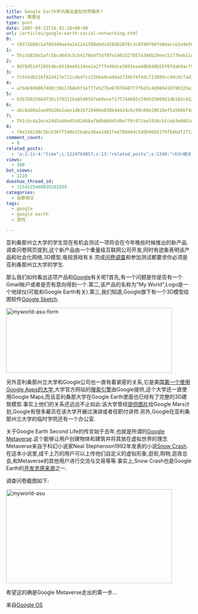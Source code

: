 ```yaml
---
title: Google Earth年内推出虚拟世界服务?
author: 摩摩诘
type: post
date: 2007-09-23T16:42:28+00:00
url: /articles/google-earth-social-networking.html
0:
  - c0372b88c1af86d40ae4a2a12a1508ebdcd28d62070c3c8390f86fe04acce2a4e56fcb4c9dca7497fc74aa53aa0d2386
1:
  - 55ccb839a1afc5bcd643c5cb4176b4f5df9fe1401527857a346b29eec51776eb11ca063ad3cdb4338420870d797fc45c
2:
  - 9d78d51df28654bc6510ae0134ee2a2fffe49dce3691eaa40b648b55f0fdab9acf92c6a4d85c313c925976e88ea651c2
3:
  - fc543db218f824417e711cde47cc22bba9cedda2f34b74f4dc723889cc9dcdcfad2afba70ee34865ffbd4ba707503b2c
4:
  - a7bde9d0807480c36b1768e5f1e77fe527be8787848777f6d3c4d986419790325e2c55f3bc5dedb18f2b496d91af2acc
5:
  - 63b76825664736c3f0311ba85405d7eb9ecef175744682c5905d3060d1db102c4322bb254dd97e81ca61e22fc72689e1
6:
  - abc8a80a2ae05b20e2aee1d616720466e038b44424c6c99c89e28610ef5a5606f4c12d9bf7a4c572e5df078e72eede9d
7:
  - 791cbc4a2ece24d5ab8ed5d42d6bafb0b8dd45d9e7f0c973ae1938cb1ceb3e6081df07cf38608136da81e434c7133df1
8:
  - f8e1562d0c5bcb36ff540e32baba36aa1481fe6709404c5ddb90b5379f84bdf2713c073ff1d206fdc5d3ab8b9cce00bd
comment_count:
  - 9
related_posts:
  - 'a:2:{s:4:"time";i:1224764857;s:13:"related_posts";s:1249:"<h3>相关日志</h3><ul class="related_post"><li><a href="http://www.digglife.cn/articles/google-earth-flight-simulator.html" title="Google Earth的复活节彩蛋:模拟飞行">Google Earth的复活节彩蛋:模拟飞行</a></li><li><a href="http://www.digglife.cn/articles/google-search-engine-for-ringtones.html" title="Google将发布手机铃声搜索">Google将发布手机铃声搜索</a></li><li><a href="http://www.digglife.cn/articles/adsense-for-feed-review.html" title="Google AdSense的Feed广告">Google AdSense的Feed广告</a></li><li><a href="http://www.digglife.cn/articles/google-maps-japan-street-view.html" title="Google地图日本版加入街景(Street View)功能">Google地图日本版加入街景(Street View)功能</a></li><li><a href="http://www.digglife.cn/articles/knol-open.html" title="Google的维基百科Knol正式开放">Google的维基百科Knol正式开放</a></li><li><a href="http://www.digglife.cn/articles/google-docs-templates.html" title="使用开放的模板创建Google文件">使用开放的模板创建Google文件</a></li><li><a href="http://www.digglife.cn/articles/adsense-referrals-retired.html" title="Adsense推介计划将在8月底暂停">Adsense推介计划将在8月底暂停</a></li></ul>";}'
views:
  - 390
bot_views:
  - 1228
duoshuo_thread_id:
  - 1154125469839261939
categories:
  - 谷歌相关
tags:
  - google
  - google earth
  - 游戏

---
```

亚利桑那州立大学的学生现在有机会测试一项将会在今年晚些时候推出的新产品.调查问卷网页提到,这个新产品由一个重量级互联网公司开发,同时有迹象表明该产品和社会化网络,3D模型,电视游戏有关.完成<a title="问卷调查" href="http://beta.asu.edu/myworld" target="_blank">问卷调查</a>和参加测试都要求你必须是亚利桑那州立大学的学生.

那么我们如何看出这项产品和<a title="Google相关文章" href="https://www.digglife.net/articles/category/about-google/" target="_blank">Google</a>有关呢?首先,有一个问题是你是否有一个Gmail帐户或者是否有意向得到一个.第二,该产品的名称为"My World",Logo是一个地球仪(可能和Google Earth有关).第三,我们知道,Google旗下有一个3D模型绘图软件<a title="Google Sketch主页" href="http://sketchup.google.com/" target="_blank">Google Sketch</a>.

<!--more-->

<a href="https://www.digglife.net/wp-content/uploads/3/379/2007/09/myworld-asu-form.png" target="_blank"><img id="id" height="177" alt="myworld-asu-form" src="http://digglife.qiniudn.com/wp-content/uploads/3/379/2007/09/myworld-asu-form-thumb.png" width="450" border="0" /></a> 

另外亚利桑那州立大学和Google公司也一直有着紧密的关系,它是美国<a title="第一个使用Google Apps的大学" href="http://www.asu.edu/news/stories/200610/20061010_asugmail.htm" target="_blank">第一个使用Google Apps的大学</a>,大学官方网站的<a title="亚利桑那州立大学的搜索引擎" href="http://www.asu.edu/search/gsa/" target="_blank">搜索引擎</a>由Google提供,这个大学还一直使用Google Maps,而且亚利桑那大学在Google Earth里面也已经有了完整的3D建筑模型.事实上他们的关系还远远不止如此:该大学曾经<a title="亚利桑那大学的Mars计划" href="http://themis.asu.edu/projects/googlemars" target="_blank">提供图片</a>给Google Mars计划,Google有很多雇员在该大学开展过演讲或者任职付讲师.另外,Google在亚利桑那州立大学的临时学院还有一个办公室.

关于Google Earth Second Life的传言始于去年,也就是所谓的<a title="Google Metaverse" href="http://www.techcrunch.com/2007/01/24/googles-metaverse/" target="_blank">Google Metaverse</a>.这个能够让用户创建物体和建筑并将其放在虚拟世界的理念Metaverse来自于科幻小说家Neal Stephenson1992年发表的小说<a title="Snow Crash" href="http://en.wikipedia.org/wiki/Snow_Crash" target="_blank">Snow Crash</a>.在这本小说里,成千上万的用户可以上传他们自定义的虚拟形象,逛街,购物,逛夜总会,和Metaverse的其他用户进行交流与交易等等.事实上,Snow Crash也是Google Earth的<a href="http://www.brownianemotion.org/2006/07/24/notes-on-the-origin-of-google-earth/" target="_blank">开发灵感来源</a>之一.

调查问卷截图如下:

<a href="https://www.digglife.net/wp-content/uploads/3/379/2007/09/myworld-asu.png" target="_blank"><img id="id" height="255" alt="myworld-asu" src="http://digglife.qiniudn.com/wp-content/uploads/3/379/2007/09/myworld-asu-thumb.png" width="450" border="0" /></a> 

希望这的确是Google Metaverse走出的第一步&#8230;

来自<a title="Google Operating System" href="http://googlesystem.blogspot.com/2007/09/social-network-for-google-earth.html" target="_blank">Google OS</a>